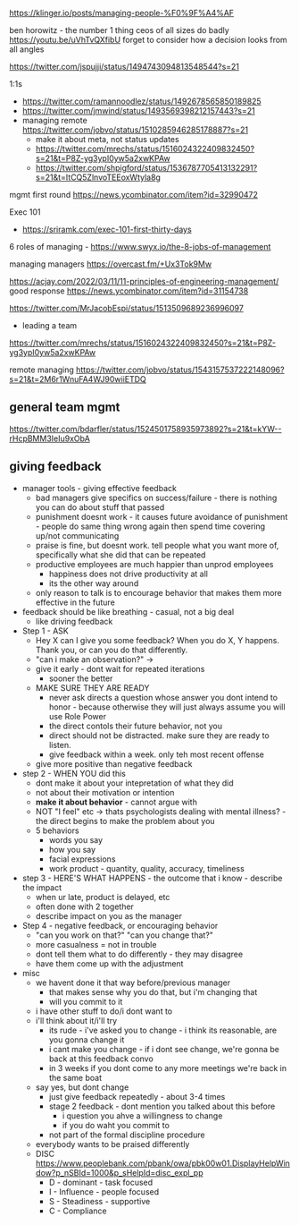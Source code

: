 https://klinger.io/posts/managing-people-%F0%9F%A4%AF

ben horowitz - the number 1 thing ceos of all sizes do badly https://youtu.be/uVhTvQXfibU forget to consider how a decision looks from all angles

https://twitter.com/jspujji/status/1494743094813548544?s=21


1:1s
- https://twitter.com/ramannoodlez/status/1492678565850189825
- https://twitter.com/jmwind/status/1493569398212157443?s=21
- managing remote https://twitter.com/jobvo/status/1510285946285178887?s=21
	- make it about meta, not status updates
	- https://twitter.com/mrechs/status/1516024322409832450?s=21&t=P8Z-yg3ypI0yw5a2xwKPAw
	- https://twitter.com/shpigford/status/1536787705413132291?s=21&t=ItCQ5ZlnvoTEEoxWtyla8g


mgmt first round https://news.ycombinator.com/item?id=32990472


Exec 101 
- https://sriramk.com/exec-101-first-thirty-days

6 roles of managing - https://www.swyx.io/the-8-jobs-of-management

managing managers https://overcast.fm/+Ux3Tok9Mw

https://acjay.com/2022/03/11/11-principles-of-engineering-management/
good response https://news.ycombinator.com/item?id=31154738


https://twitter.com/MrJacobEspi/status/1513509689236996097
- leading a team

https://twitter.com/mrechs/status/1516024322409832450?s=21&t=P8Z-yg3ypI0yw5a2xwKPAw


remote managing https://twitter.com/jobvo/status/1543157537222148096?s=21&t=2M6r1WnuFA4WJ90wiiETDQ


## general team mgmt
https://twitter.com/bdarfler/status/1524501758935973892?s=21&t=kYW--rHcpBMM3IeIu9xObA

## giving feedback

- manager tools - giving effective feedback
	- bad managers give specifics on success/failure - there is nothing you can do about stuff that passed
	- punishment doesnt work - it causes future avoidance of punishment - people do same thing wrong again then spend time covering up/not communicating
	- praise is fine, but doesnt work. tell people what you want more of, specifically what she did that can be repeated
	- productive employees are much happier than unprod employees
		- happiness does not drive productivity at all
		- its the other way around
	- only reason to talk is to encourage behavior that makes them more effective in the future
- feedback should be like breathing - casual, not a big deal
	- like driving feedback
- Step 1 - ASK
	- Hey X can I give you some feedback? When you do X, Y happens. Thank you, or can you do that differently.
	- "can i make an observation?" -> 
	- give it early - dont wait for repeated iterations
		- sooner the better
	- MAKE SURE THEY ARE READY
		- never ask directs a question whose answer you dont intend to honor - because otherwise they will just always assume you will use Role Power
		- the direct contols their future behavior, not you
		- direct should not be distracted. make sure they are ready to listen.
		- give feedback within a week. only teh most recent offense
	- give more positive than negative feedback
- step 2 - WHEN YOU did this
	- dont make it about your intepretation of what they did
	- not about their motivation or intention
	- **make it about behavior** - cannot argue with
	- NOT "I feel" etc -> thats psychologists dealing with mental illness? - the direct begins to make the problem about you
	- 5 behaviors
		- words you say
		- how you say
		- facial expressions
		- work product - quantity, quality, accuracy, timeliness
- step 3 - HERE'S WHAT HAPPENS - the outcome that i know - describe the impact
	- when ur late, product is delayed, etc
	- often done with 2 together
	- describe impact on you as the manager
- Step 4 - negative feedback, or encouraging behavior
	- "can you work on that?" "can you change that?"
	- more casualness = not in trouble
	- dont tell them what to do differently - they may disagree
	- have them come up with the adjustment 
- misc
	- we havent done it that way before/previous manager
		- that makes sense why you do that, but i'm changing that
		- will you commit to it
	- i have other stuff to do/i dont want to
	- i'll think about it/i'll try
		- its rude - i've asked you to change - i think its reasonable, are you gonna change it
		- i cant make you change - if i dont see change, we're gonna be back at this feedback convo
		- in 3 weeks if you dont come to any more meetings we're back in the same boat
	- say yes, but dont change
		- just give feedback repeatedly - about 3-4 times
		- stage 2 feedback - dont mention you talked about this before
			- i question you ahve a willingness to change
			- if you do waht you commit to
		- not part of the formal discipline procedure
	- everybody wants to be praised differently
	- DISC https://www.peoplebank.com/pbank/owa/pbk00w01.DisplayHelpWindow?p_nSBId=1000&p_sHelpId=disc_expl_pp
		- D - dominant - task focused
		- I - Influence - people focused
		- S - Steadiness - supportive
		- C - Compliance
